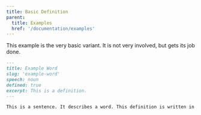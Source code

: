 ```yaml
---
title: Basic Definition
parent:
  title: Examples
  href: '/documentation/examples'
---
```


This example is the very basic variant. It is not very involved, but gets its job done.

```md
---
title: Example Word
slug: 'example-word'
speech: noun
defined: true
excerpt: This is a definition.
---

This is a sentence. It describes a word. This definition is written in Markdown. So you can do stuff. [Including links](/link), for example.
```
